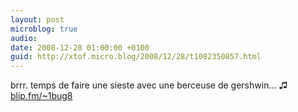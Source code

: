 ```yaml
---
layout: post
microblog: true
audio: 
date: 2008-12-28 01:00:00 +0100
guid: http://xtof.micro.blog/2008/12/28/t1082350857.html
---
```

brrr. temps de faire une sieste avec une berceuse de gershwin... ♫ [blip.fm/~1bug8](http://blip.fm/~1bug8)
